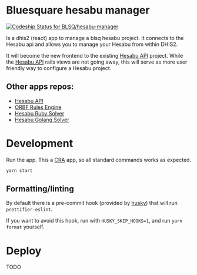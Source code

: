 # Bluesquare hesabu manager

[![Codeship Status for BLSQ/hesabu-manager](https://app.codeship.com/projects/26ac2980-f254-0137-7e72-028602bdcca6/status?branch=master)](https://app.codeship.com/projects/375752)

Is a dhis2 (react) app to manage a blsq hesabu project. It connects to the Hesabu api and allows you to manage your Hesabu from within DHIS2.

It will become the new frontend to the existing [Hesabu API](https://github.com/blsq/orbf2) project. While the [Hesabu API](https://github.com/blsq/orbf2) rails views are not going away, this will serve as more user friendly way to configure a Hesabu project.

## Other apps repos:

- [Hesabu API](https://github.com/blsq/orbf2)
- [ORBF Rules Engine](https://github.com/blsq/orbf-rules_engine)
- [Hesabu Ruby Solver](https://github.com/blsq/hesabu)
- [Hesabu Golang Solver](https://github.com/blsq/hesabu-go)

# Development

Run the app. This a [CRA](https://github.com/facebook/create-react-app) app, so all standard commands works as expected.

```bash
yarn start
```

## Formatting/linting

By default there is a pre-commit hook (provided by [husky](https://github.com/typicode/husky#readme)) that will run `prettifier-eslint`.

If you want to avoid this hook, run with `HUSKY_SKIP_HOOKS=1`, and run `yarn format` yourself.

# Deploy

TODO
